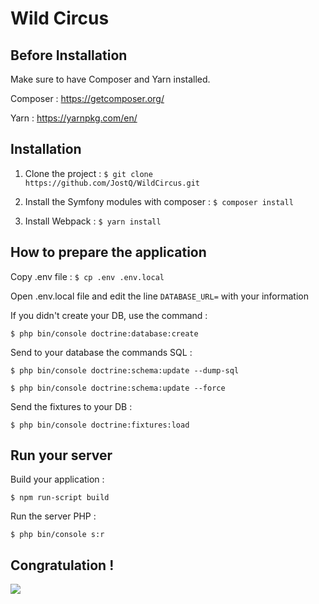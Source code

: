 # Wild Circus

## Before Installation

Make sure to have Composer and Yarn installed.

Composer : https://getcomposer.org/

Yarn : https://yarnpkg.com/en/

## Installation

1. Clone the project : `$ git clone https://github.com/JostQ/WildCircus.git`

2. Install the Symfony modules with composer : `$ composer install`

3. Install Webpack : `$ yarn install`

## How to prepare the application

Copy .env file : `$ cp .env .env.local`

Open .env.local file and edit the line `DATABASE_URL=` with your information

If you didn't create your DB, use the command :
```
$ php bin/console doctrine:database:create
```

Send to your database the commands SQL :
```
$ php bin/console doctrine:schema:update --dump-sql

$ php bin/console doctrine:schema:update --force
```

Send the fixtures to your DB :
```
$ php bin/console doctrine:fixtures:load
```

## Run your server

Build your application :
```
$ npm run-script build
```

Run the server PHP :
```
$ php bin/console s:r
```

## Congratulation !

![](https://image.noelshack.com/fichiers/2019/29/5/1563542557-logo-200x200.png)